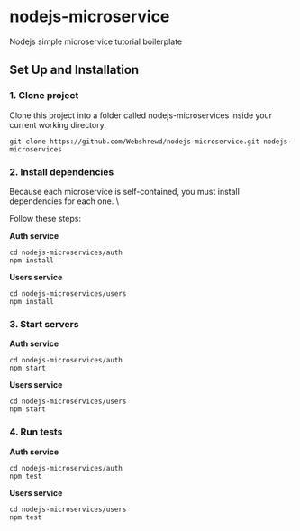 # nodejs-microservice
Nodejs simple microservice tutorial boilerplate

## Set Up and Installation

### 1. Clone project

Clone this project into a folder called nodejs-microservices inside your current working directory.

`git clone https://github.com/Webshrewd/nodejs-microservice.git nodejs-microservices`

### 2. Install dependencies

Because each microservice is self-contained, you must install dependencies for each one. \

Follow these steps:

**Auth service**
```
cd nodejs-microservices/auth
npm install
```

**Users service**
```
cd nodejs-microservices/users
npm install
```

### 3. Start servers

**Auth service**

```
cd nodejs-microservices/auth
npm start
```
**Users service**

```
cd nodejs-microservices/users
npm start
```
### 4. Run tests

**Auth service**

```
cd nodejs-microservices/auth
npm test
```
**Users service**

```
cd nodejs-microservices/users
npm test
```

